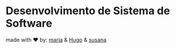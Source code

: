 # Desenvolvimento de Sistema de Software


made with :heart: by: [maria](https://github.com/mariajbp) & [Hugo](https://github.com/hchexy) & [susana](https://github.com/SusanaMarques)
